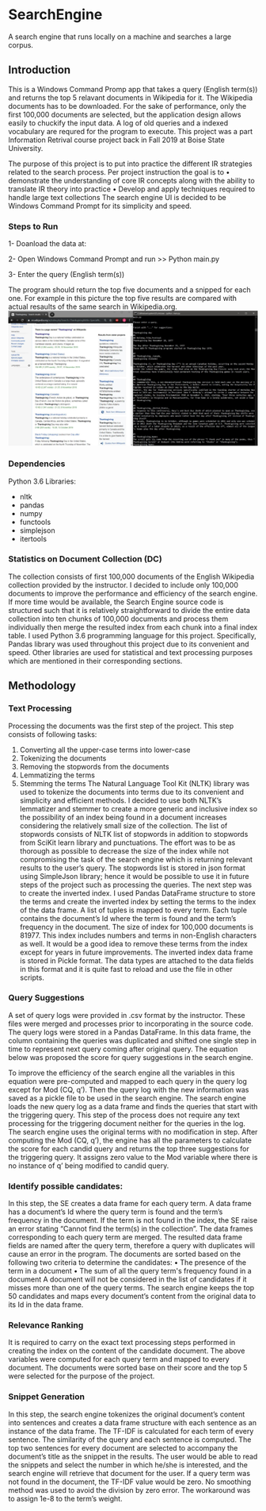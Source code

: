 # SearchEngine
A search engine that runs locally on a machine and searches a large corpus.

## Introduction
This is a Windows Command Promp app that takes a query (English term(s)) and returns the top 5 relavant documents in Wikipedia for it. 
The Wikipedia documents has to be downloaded. For the sake of performance, only the first 100,000 documents are selected, but the application design allows easily to chuckify the input data. A log of old queries and a indexed vocabulary are requred for the program to execute.
This project was a part Information Retrival course project back in Fall 2019 at Boise State University.

The purpose of this project is to put into practice the different IR strategies related to the search process. Per project instruction the goal is to 
•	demonstrate the understanding of core IR concepts along with the ability to translate IR theory into practice
•	Develop and apply techniques required to handle large text collections
The search engine UI is decided to be Windows Command Prompt for its simplicity and speed. 

### Steps to Run
1- Doanload the data at:

2- Open Windows Command Prompt and run >> Python main.py

3- Enter the query (English term(s))

The program should return the top five documents and a snipped for each one. For example in this picture the top five results are compared with actual resaults of the same search in Wikipedia.org.
![thanksgiving](Results_for_Thanksgiving.jfif)

### Dependencies

Python 3.6
Libraries:
- nltk
- pandas
- numpy
- functools
- simplejson
- itertools


### Statistics on Document Collection (DC)
The collection consists of first 100,000 documents of the English Wikipedia collection provided by the instructor. I decided to include only 100,000 documents to improve the performance and efficiency of the search engine. If more time would be available, the Search Engine source code is structured such that it is relatively straightforward to divide the entire data collection into ten chunks of 100,000 documents and process them individually then merge the resulted index from each chunk into a final index table.
I used Python 3.6 programming language for this project. Specifically, Pandas library was used throughout this project due to its convenient and speed. Other libraries are used for statistical and text processing purposes which are mentioned in their corresponding sections.  

## Methodology
### Text Processing
Processing the documents was the first step of the project. This step consists of following tasks:
1.	Converting all the upper-case terms into lower-case
2.	Tokenizing the documents
3.	Removing the stopwords from the documents
4.	Lemmatizing the terms
5.	Stemming the terms
The Natural Language Tool Kit (NLTK) library was used to tokenize the documents into terms due to its convenient and simplicity and efficient methods. I decided to use both NLTK’s lemmatizer and stemmer to create a more generic and inclusive index so the possibility of an index being found in a document increases considering the relatively small size of the collection.
The list of stopwords consists of NLTK list of stopwords in addition to stopwords from SciKit learn library and punctuations.  The effort was to be as thorough as possible to decrease the size of the index while not compromising the task of the search engine which is returning relevant results to the user’s query. The stopwords list is stored in json format using SimpleJson library; hence it would be possible to use it in future steps of the project such as processing the queries.
The next step was to create the inverted index. I used Pandas DataFrame structure to store the terms and create the inverted index by setting the terms to the index of the data frame. A list of tuples is mapped to every term. Each tuple contains the document’s Id where the term is found and the term’s frequency in the document.
The size of index for 100,000 documents is 81977. This index includes numbers and terms in non-English characters as well. It would be a good idea to remove these terms from the index except for years in future improvements. 
The inverted index data frame is stored in Pickle format. The data types are attached to the data fields in this format and it is quite fast to reload and use the file in other scripts.

### Query Suggestions
A set of query logs were provided in .csv format by the instructor. These files were merged and processes prior to incorporating in the source code. The query logs were stored in a Pandas DataFrame. In this data frame, the column containing the queries was duplicated and shifted one single step in time to represent next query coming after original query. 
The equation below was proposed the score for query suggestions in the search engine. 
 
To improve the efficiency of the search engine all the variables in this equation were pre-computed and mapped to each query in the query log except for Mod (CQ, q’). Then the query log with the new information was saved as a pickle file to be used in the search engine.
The search engine loads the new query log as a data frame and finds the queries that start with the triggering query. This step of the process does not require any text processing for the triggering document neither for the queries in the log. The search engine uses the original terms with no modification in step. 
After computing the Mod (CQ, q’)¸ the engine has all the parameters to calculate the score for each candid query and returns the top three suggestions for the triggering query. It assigns zero value to the Mod variable where there is no instance of q’ being modified to candid query.

### Identify possible candidates:
In this step, the SE creates a data frame for each query term. A data frame has a document’s Id where the query term is found and the term’s frequency in the document. If the term is not found in the index, the SE raise an error stating “Cannot find the term(s) in the collection”.
The data frames corresponding to each query term are merged. The resulted data frame fields are named after the query term, therefore a query with duplicates will cause an error in the program. The documents are sorted based on the following two criteria to determine the candidates:
•	The presence of the term in a document
•	The sum of all the query term's frequency found in a document
A document will not be considered in the list of candidates if it misses more than one of the query terms. The search engine keeps the top 50 candidates and maps every document’s content from the original data to its Id in the data frame.

###  Relevance Ranking
It is required to carry on the exact text processing steps performed in creating the index on the content of the candidate document. The above variables were computed for each query term and mapped to every document. The documents were sorted base on their score and the top 5 were selected for the purpose of the project.

### Snippet Generation
In this step, the search engine tokenizes the original document’s content into sentences and creates a data frame structure with each sentence as an instance of the data frame. The TF-IDF is calculated for each term of every sentence. The similarity of the query and each sentence is computed.  The top two sentences for every document are selected to accompany the document’s title as the snippet in the results. The user would be able to read the snippets and select the number in which he/she is interested, and the search engine will retrieve that document for the user.
If a query term was not found in the document, the TF-IDF value would be zero. No smoothing method was used to avoid the division by zero error. The workaround was to assign 1e-8 to the term’s weight.

